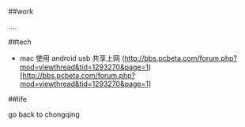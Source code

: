 ##work

....

##tech

* mac 使用 android usb 共享上网 (http://bbs.pcbeta.com/forum.php?mod=viewthread&tid=1293270&page=1)[http://bbs.pcbeta.com/forum.php?mod=viewthread&tid=1293270&page=1]

##life

go back to chongqing
